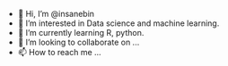 - 👋 Hi, I’m @insanebin
- 👀 I’m interested in Data science and machine learning.
- 🌱 I’m currently learning R, python.
- 💞️ I’m looking to collaborate on ...
- 📫 How to reach me ...

<!---
insanebin/insanebin is a ✨ special ✨ repository because its `README.md` (this file) appears on your GitHub profile.
You can click the Preview link to take a look at your changes.
--->
